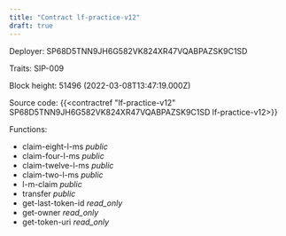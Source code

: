 ```yaml
---
title: "Contract lf-practice-v12"
draft: true
---
```

Deployer: SP68D5TNN9JH6G582VK824XR47VQABPAZSK9C1SD

Traits:
SIP-009 



Block height: 51496 (2022-03-08T13:47:19.000Z)

Source code: {{<contractref "lf-practice-v12" SP68D5TNN9JH6G582VK824XR47VQABPAZSK9C1SD lf-practice-v12>}}

Functions:

* claim-eight-l-ms _public_
* claim-four-l-ms _public_
* claim-twelve-l-ms _public_
* claim-two-l-ms _public_
* l-m-claim _public_
* transfer _public_
* get-last-token-id _read_only_
* get-owner _read_only_
* get-token-uri _read_only_
